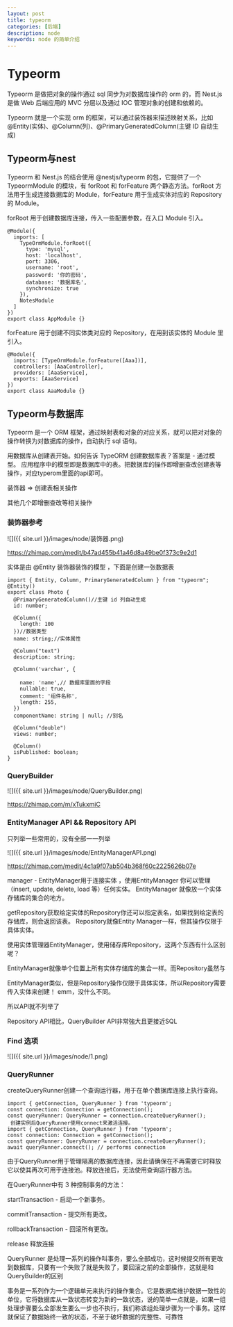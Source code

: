 ```yaml
---
layout: post
title: typeorm
categories: [后端]
description: node
keywords: node 的简单介绍
---
```


# Typeorm 
Typeorm 是做把对象的操作通过 sql 同步为对数据库操作的 orm 的，而 Nest.js 是做 Web 后端应用的 MVC 分层以及通过 IOC 管理对象的创建和依赖的。

Typeorm 就是一个实现 orm 的框架，可以通过装饰器来描述映射关系，比如 @Entity(实体)、@Column(列)、@PrimaryGeneratedColumn(主键 ID 自动生成)


## Typeorm与nest
Typeorm 和 Nest.js 的结合使用 @nestjs/typeorm 的包，它提供了一个 TypeormModule 的模块，有 forRoot 和 forFeature 两个静态方法。forRoot 方法用于生成连接数据库的 Module，forFeature 用于生成实体对应的 Repository 的 Module。

forRoot 用于创建数据库连接，传入一些配置参数，在入口 Module 引入。

```
@Module({ 
  imports: [ 
    TypeOrmModule.forRoot({ 
      type: 'mysql', 
      host: 'localhost', 
      port: 3306, 
      username: 'root', 
      password: '你的密码', 
      database: '数据库名', 
      synchronize: true 
    }), 
    NotesModule 
  ] 
}) 
export class AppModule {} 
```

forFeature 用于创建不同实体类对应的 Repository，在用到该实体的 Module 里引入。

```
@Module({ 
  imports: [TypeOrmModule.forFeature([Aaa])], 
  controllers: [AaaController], 
  providers: [AaaService], 
  exports: [AaaService] 
}) 
export class AaaModule {} 
```

## Typeorm与数据库
Typeorm 是一个 ORM 框架，通过映射表和对象的对应关系，就可以把对对象的操作转换为对数据库的操作，自动执行 sql 语句。

用数据库从创建表开始。如何告诉 TypeORM 创建数据库表？答案是 - 通过模型。 应用程序中的模型即是数据库中的表。把数据库的操作即增删查改创建表等操作，对应typerom里面的api即可。

装饰器 => 创建表相关操作

其他几个即增删查改等相关操作

### 装饰器参考
![]({{ site.url }}/images/node/装饰器.png)

https://zhimap.com/medit/b47ad455b41a46d8a49be0f373c9e2d1

实体是由 @Entity 装饰器装饰的模型 ，下面是创建一张数据表

```
import { Entity, Column, PrimaryGeneratedColumn } from "typeorm";
@Entity()
export class Photo {
  @PrimaryGeneratedColumn()//主键 id 列自动生成
  id: number;
  
  @Column({
    length: 100
  })//数据类型
  name: string;//实体属性
  
  @Column("text")
  description: string;
  
  @Column('varchar', {

    name: 'name',// 数据库里面的字段
    nullable: true,
    comment: '组件名称',
    length: 255,
  })
  componentName: string | null; //别名
  
  @Column("double")
  views: number;
  
  @Column()
  isPublished: boolean;
}
```

### QueryBuilder
![]({{ site.url }}/images/node/QueryBuilder.png)

https://zhimap.com/m/xTukxmiC

### EntityManager API && Repository API
只列举一些常用的，没有全部一一列举

![]({{ site.url }}/images/node/EntityManagerAPI.png)

https://zhimap.com/medit/4c1a9f07ab504b368f60c2225626b07e

manager - EntityManager用于连接实体 ，使用EntityManager 你可以管理（insert, update, delete, load 等）任何实体。 EntityManager 就像放一个实体存储库的集合的地方。

getRepository获取给定实体的Repository你还可以指定表名，如果找到给定表的存储库，则会返回该表。 Repository就像Entity Manager一样，但其操作仅限于具体实体。 

使用实体管理器EntityManager，使用储存库Repository，这两个东西有什么区别呢？

EntityManager就像单个位置上所有实体存储库的集合一样。而Repository虽然与

EntityManager类似，但是Repository操作仅限于具体实体，所以Repository需要传入实体来创建！ emm，没什么不同。

所以API就不列举了

Repository API相比，QueryBuilder API非常強大且更接近SQL

### Find 选项
![]({{ site.url }}/images/node/1.png)

### QueryRunner

createQueryRunner创建一个查询运行器，用于在单个数据库连接上执行查询。 

```
import { getConnection, QueryRunner } from 'typeorm';
const connection: Connection = getConnection();
const queryRunner: QueryRunner = connection.createQueryRunner();
 创建实例后QueryRunner使用connect来激活连接。 
import { getConnection, QueryRunner } from 'typeorm';
const connection: Connection = getConnection();
const queryRunner: QueryRunner = connection.createQueryRunner();
await queryRunner.connect(); // performs connection
```

由于QueryRunner用于管理隔离的数据库连接，因此请确保在不再需要它时释放它以使其再次可用于连接池。释放连接后，无法使用查询运行器方法。

在QueryRunner中有 3 种控制事务的方法：

startTransaction - 启动一个新事务。

commitTransaction - 提交所有更改。

rollbackTransaction - 回滚所有更改。

release  释放连接

QueryRunner 是处理一系列的操作叫事务，要么全部成功，这时候提交所有更改到数据库，只要有一个失败了就是失败了，要回滚之前的全部操作，这就是和QueryBuilder的区别

事务是一系列作为一个逻辑单元来执行的操作集合。它是数据库维护数据一致性的单位，它将数据库从一致状态转变为新的一致状态，说的简单一点就是，如果一组处理步骤要么全部发生要么一步也不执行，我们称该组处理步骤为一个事务。这样就保证了数据始终一致的状态，不至于破坏数据的完整性、可靠性

